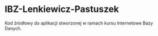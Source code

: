 # IBZ-Lenkiewicz-Pastuszek
Kod źródłowy do aplikacji stworzonej w ramach kursu Internetowe Bazy Danych. 
